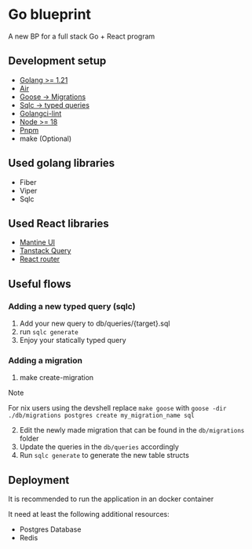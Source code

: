 # Go blueprint

A new BP for a full stack Go + React program

## Development setup

- [Golang >= 1.21](https://go.dev/)
- [Air](https://github.com/air-verse/air/tree/master?tab=readme-ov-file#installation)
- [Goose -> Migrations](https://github.com/pressly/goose?tab=readme-ov-file#install)
- [Sqlc -> typed queries](https://docs.sqlc.dev/en/latest/overview/install.html)
- [Golangci-lint](https://golangci-lint.run/welcome/install/#local-installation)
- [Node >= 18](https://nodejs.org/en/download/package-manager)
- [Pnpm](https://pnpm.io/installation)
- make (Optional)

## Used golang libraries
- Fiber
- Viper
- Sqlc

## Used React libraries
- [Mantine UI](https://mantine.dev)
- [Tanstack Query](https://tanstack.com/query/latest)
- [React router](https://reactrouter.com)

## Useful flows

### Adding a new typed query (sqlc)

1) Add your new query to db/queries/{target}.sql
2) run `sqlc generate`
3) Enjoy your statically typed query

### Adding a migration

1) make create-migration
> [!NOTE]
> For nix users using the devshell replace `make goose` with `goose -dir ./db/migrations postgres create my_migration_name sql`
2) Edit the newly made migration that can be found in the `db/migrations` folder
3) Update the queries in the `db/queries` accordingly
4) Run `sqlc generate` to generate the new table structs


## Deployment

It is recommended to run the application in an docker container

It need at least the following additional resources:
- Postgres Database
- Redis
